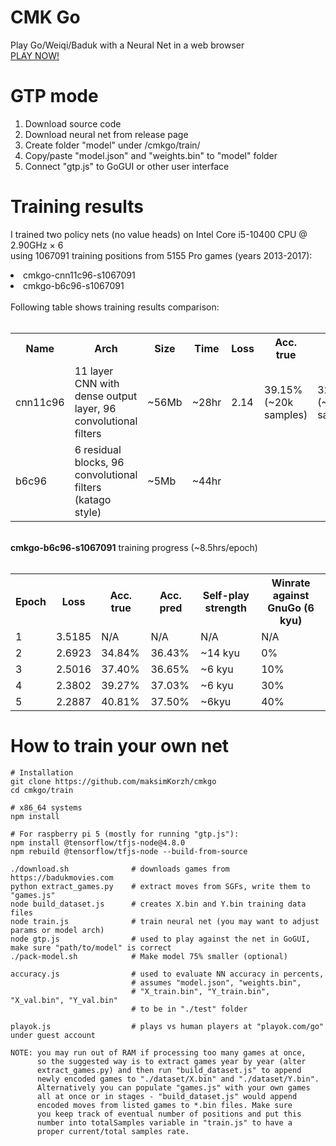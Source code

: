 # CMK Go
Play Go/Weiqi/Baduk with a Neural Net in a web browser<br>
<a href="https://maksimkorzh.github.io/cmkgo/">PLAY NOW!</a>

# GTP mode
1. Download source code
2. Download neural net from release page
3. Create folder "model" under /cmkgo/train/
4. Copy/paste "model.json" and "weights.bin" to "model" folder
5. Connect "gtp.js" to GoGUI or other user interface

# Training results
I trained two policy nets (no value heads) on Intel Core i5-10400 CPU @ 2.90GHz × 6<br>
using 1067091 training positions from 5155 Pro games (years 2013-2017):
<li>cmkgo-cnn11c96-s1067091</li>
<li>cmkgo-b6c96-s1067091</li>
<br>
Following table shows training results comparison:
<br>
<br>
<table>
  <tr>
    <th>Name</th>
    <th>Arch</th>
    <th>Size</th>
    <th>Time</th>
    <th>Loss</th>
    <th>Acc. true</th>
    <th>Acc. pred</th>
    <th>Strength</th>
  </tr>
  <tr>
    <td>cnn11c96</td>
    <td>11 layer CNN with dense output layer, 96 convolutional filters</td>
    <td>~56Mb</td>
    <td>~28hr</td>
    <td>2.14</td>
    <td>39.15% (~20k samples)</td>
    <td>32.05% (~17k samples)</td>
    <td>~10 kyu</td>
  </tr>
  <tr>
    <td>b6c96</td>
    <td>6 residual blocks, 96 convolutional filters (katago style)</td>
    <td>~5Mb</td>
    <td>~44hr</td>
    <td></td>
    <td></td>
    <td></td>
  </tr>
</table>
<br>
<strong>cmkgo-b6c96-s1067091</strong> training progress (~8.5hrs/epoch)
<br>
<br>
<table>
 <tr>
   <th>Epoch</th>
   <th>Loss</th>
   <th>Acc. true</th>
   <th>Acc. pred</th>
   <th>Self-play strength</th>
   <th>Winrate against GnuGo (6 kyu)</th>
 </tr>
 <tr>
   <td>1</td>
   <td>3.5185</td>
   <td>N/A</td>
   <td>N/A</td>
   <td>N/A</td>
   <td>N/A</td>
 </tr>
 </tr>
   <td>2</td>
   <td>2.6923</td>
   <td>34.84%</td>
   <td>36.43%</td>
   <td>~14 kyu</td>
   <td>0%</td>
 </tr>
 </tr>
   <td>3</td>
   <td>2.5016</td>
   <td>37.40%</td>
   <td>36.65%</td>
   <td>~6 kyu</td>
   <td>10%</td>
 </tr>
 </tr>
   <td>4</td>
   <td>2.3802</td>
   <td>39.27%</td>
   <td>37.03%</td>
   <td>~6 kyu</td>
   <td>30%</td>
 </tr>
 </tr>
   <td>5</td>
   <td>2.2887</td>
   <td>40.81%</td>
   <td>37.50%</td>
   <td>~6kyu</td>
   <td>40%</td>
 </tr>
</table>
    
# How to train your own net
    # Installation
    git clone https://github.com/maksimKorzh/cmkgo
    cd cmkgo/train
    
    # x86_64 systems
    npm install
    
    # For raspberry pi 5 (mostly for running "gtp.js"):
    npm install @tensorflow/tfjs-node@4.8.0
    npm rebuild @tensorflow/tfjs-node --build-from-source

    ./download.sh              # downloads games from https://badukmovies.com
    python extract_games.py    # extract moves from SGFs, write them to "games.js"
    node build_dataset.js      # creates X.bin and Y.bin training data files
    node train.js              # train neural net (you may want to adjust params or model arch)
    node gtp.js                # used to play against the net in GoGUI, make sure "path/to/model" is correct
    ./pack-model.sh            # Make model 75% smaller (optional)
    
    accuracy.js                # used to evaluate NN accuracy in percents,
                               # assumes "model.json", "weights.bin",
                               # "X_train.bin", "Y_train.bin", "X_val.bin", "Y_val.bin"
                               # to be in "./test" folder
    
    playok.js                  # plays vs human players at "playok.com/go" under guest account

    NOTE: you may run out of RAM if processing too many games at once,
          so the suggested way is to extract games year by year (alter
          extract_games.py) and then run "build_dataset.js" to append
          newly encoded games to "./dataset/X.bin" and "./dataset/Y.bin".
          Alternatively you can populate "games.js" with your own games
          all at once or in stages - "build_dataset.js" would append
          encoded moves from listed games to *.bin files. Make sure
          you keep track of eventual number of positions and put this
          number into totalSamples variable in "train.js" to have a
          proper current/total samples rate.
